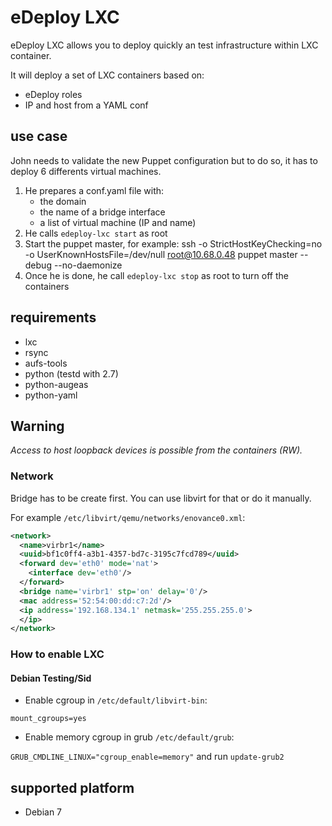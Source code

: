 # eDeploy LXC

eDeploy LXC allows you to deploy quickly an test infrastructure within LXC
container.

It will deploy a set of LXC containers based on:

- eDeploy roles
- IP and host from a YAML conf

## use case

John needs to validate the new Puppet configuration but to do so, it
has to deploy 6 differents virtual machines.

1. He prepares a conf.yaml file with:
    - the domain
    - the name of a bridge interface
    - a list of virtual machine (IP and name)
2. He calls `edeploy-lxc start` as root
3. Start the puppet master, for example:
    ssh -o StrictHostKeyChecking=no -o UserKnownHostsFile=/dev/null root@10.68.0.48 puppet master --debug --no-daemonize
3. Once he is done, he call `edeploy-lxc stop` as root to turn off the containers

## requirements

* lxc
* rsync
* aufs-tools
* python (testd with 2.7)
* python-augeas
* python-yaml

## Warning

_Access to host loopback devices is possible from the containers (RW)._

### Network

Bridge has to be create first. You can use libvirt for that or do it manually.

For example `/etc/libvirt/qemu/networks/enovance0.xml`:
```xml
<network>
  <name>virbr1</name>
  <uuid>bf1c0ff4-a3b1-4357-bd7c-3195c7fcd789</uuid>
  <forward dev='eth0' mode='nat'>
    <interface dev='eth0'/>
  </forward>
  <bridge name='virbr1' stp='on' delay='0'/>
  <mac address='52:54:00:dd:c7:2d'/>
  <ip address='192.168.134.1' netmask='255.255.255.0'>
  </ip>
</network>
```

### How to enable LXC

#### Debian Testing/Sid

* Enable cgroup in `/etc/default/libvirt-bin`:

`mount_cgroups=yes`

* Enable memory cgroup in grub `/etc/default/grub`:

`GRUB_CMDLINE_LINUX="cgroup_enable=memory"` and run `update-grub2`

## supported platform

- Debian 7
